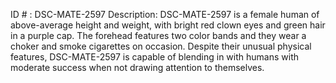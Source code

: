 ID # : DSC-MATE-2597
Description: DSC-MATE-2597 is a female human of above-average height and weight, with bright red clown eyes and green hair in a purple cap. The forehead features two color bands and they wear a choker and smoke cigarettes on occasion. Despite their unusual physical features, DSC-MATE-2597 is capable of blending in with humans with moderate success when not drawing attention to themselves.